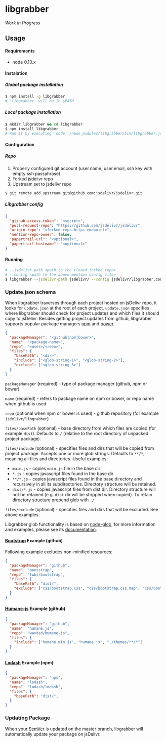 libgrabber
==========

*Work in Progress*

Usage
-----

#### Requirements

- node 0.10.x

#### Instalation

##### Global package installation

```bash
$ npm install -g libgrabber
# 'libgrabber' will be in $PATH
```

##### Local package installation

```bash
$ mkdir libgrabber && cd libgrabber
$ npm install libgrabber
# Run it by executing 'node ./node_modules/libgrabber/bin/libgrabber.js'
```

#### Configuration

##### Repo

1. Properly configured git account (user.name, user.email, ssh key with empty ssh passphrase)
2. Forked jsdelivr repo
3. Upstream set to jsdelivr repo
```bash
$ git remote add upstream git@github.com:jsdelivr/jsdelivr.git
```

##### Libgrabber config

```json
{
  "github-access-token": "<secret>",
  "pull-request-repo": "https://github.com/jsdelivr/jsdelivr",
  "origin-repo": "<forked-repo-https-endpoint>",
  "mention-repo-owner": false,
  "papertrail-url": "<optional>",
  "papertrail-hostname": "<optional>"
}
```

#### Running

```bash
# --jsdelivr-path <path to the cloned forked repo>
# --config <path to the above mention config file>
$ libgrabber --jsdelivr-path jsdelivr/ --config jsdelivr/libgrabber.config.json
```

### Update.json schema

When libgrabber traverses through each project hosted on jsDelivr repo, it looks for ```update.json``` at the root of each project. ```update.json``` specifies where libgrabber should check for project updates and which files it should copy to jsDelivr. Besides getting project updates from github, libgrabber supports popular package managers [npm](http://npmjs.org/) and [bower](http://bower.io/). 

```json
{
  "packageManager": "<github|npm|bower>",
  "name": "<package-name>",
  "repo": "<user>/<repo>",
  "files": {
    "basePath": "<dir>",
    "include": ["<glob-string-1>", "<glob-string-2>"],
    "exclude": ["<glob-string-3>"]
  }
}
```

```packageManager``` (required) - type of package manager (github, npm or bower)

```name``` (required) - refers to package name on npm or bower, or repo name when github is used

```repo``` (optional when npm or bower is used) - github repository (for example ```jsdelivr/libgrabber```)

```files/basePath``` (optional) - base directory from which files are copied (for example ```dist```). Defaults to ```/``` (relative to the root directory of unpacked project package).

```files/include``` (optional) - specifies files and dirs that will be copied from project package. Accepts one or more glob strings. Defaults to ```**/*```, meaning all files and directories. Useful examples:

- ```main.js``` - copies ```main.js``` file in the base dir
- ```*.js``` - copies javascript files found in the base dir
- ```**/*.js``` - copies javascript files found in the base directory and recursively in all its subdirectories. Directory structure will be retained.
- ```dist/*.js``` - copies javascript files from dist dir. Directory structure will not be retained (e.g. ```dist``` dir will be stripped when copied). To retain directory structure prepend glob with ```./```

```files/exclude``` (optional) - specifies files and dirs that will be excluded. See above examples.

Libgrabber glob functionality is based on [node-glob](https://github.com/isaacs/node-glob), for more information and examples, please see its [documentation](https://github.com/isaacs/node-glob).

#### [Bootstrap](https://github.com/twbs/bootstrap) Example (github)

Following example excludes non-minified resources:

```json
{
  "packageManager": "github",
  "name": "bootstrap",
  "repo": "twbs/bootstrap",
  "files": {
    "basePath": "dist/",
    "exclude": ["css/bootstrap.css", "css/bootstrap.css.map", "css/bootstrap-theme.css", "css/bootstrap-theme.css.map", "js/bootstrap.js"]
  }
}
```

#### [Humane-js](https://github.com/wavded/humane-js) Example (github)

```json
{
  "packageManager": "github",
  "name": "humane.js",
  "repo": "wavded/humane-js",
  "files": {
    "include": ["humane.min.js", "humane.js", "./themes/**/*"]
  }
}
```

#### [Lodash](https://github.com/lodash/lodash) Example (npm)

```json
{
  "packageManager": "npm",
  "name": "lodash",
  "repo": "lodash/lodash",
  "files": {
    "basePath": "dist/",
  }
}
```

### Updating Package

When your [SemVer](http://semver.org/) is updated on the master branch, libgrabber will automatically update your package on jsDelivr.
